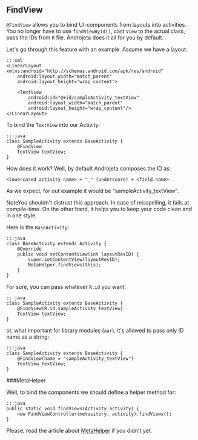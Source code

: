 <div class="page-header">
    <h2>FindView</h2>
</div>

`@FindView` allows you to bind UI-components from layouts into activities. You no longer have to use `findViewById()`, cast `View` to the actual class, pass the IDs from `R` file. Androjeta does it all for you by default.


Let's go through this feature with an example. Assume we have a layout:

    :::xml
    <LinearLayout xmlns:android="http://schemas.android.com/apk/res/android"
        android:layout_width="match_parent"
        android:layout_height="wrap_content">

        <TextView
            android:id="@+id/sampleActivity_textView"
            android:layout_width="match_parent"
            android:layout_height="wrap_content"/>
    </LinearLayout>


To bind the `TextView` into our Activity:

    :::java
    class SampleActivity extends BaseActivity {
        @FindView
        TextView textView;
    }

How does it work? Well, by default Androjeta composes the ID as:

`<lowercased activity name> + "_" (underscore) + <field name>`

As we expect, for out example it would be "sampleActivity_textView".

<span class="label label-info">Note</span>You shouldn't distrust this approach. In case of misspelling, it fails at compile-time. On the other hand, it helps you to keep your code clean and in one style.

Here is the `BaseActivity`:

    :::java
    class BaseActivity extends Activity {
        @Override
        public void setContentView(int layoutResID) {
            super.setContentView(layoutResID);
            MetaHelper.findViews(this);
        }
    }

For sure, you can pass whatever `R.id` you want:

    :::java
    class SampleActivity extends BaseActivity {
        @FindView(R.id.sampleActivity_textView)
        TextView textView;
    }

or, what important for library modules (`aar`), it's allowed to pass only ID name as a string:

    :::java
    class SampleActivity extends BaseActivity {
        @FindView(name = "sampleActivity_textView")
        TextView textView;
    }

###MetaHelper

Well, to bind the components we should define a helper method for:

    :::java
    public static void findViews(Activity activity) {
        new FindViewController(metasitory, activity).findViews();
    }

Please, read the article about [MetaHelper](/guide/meta-helper) if you didn't yet.
